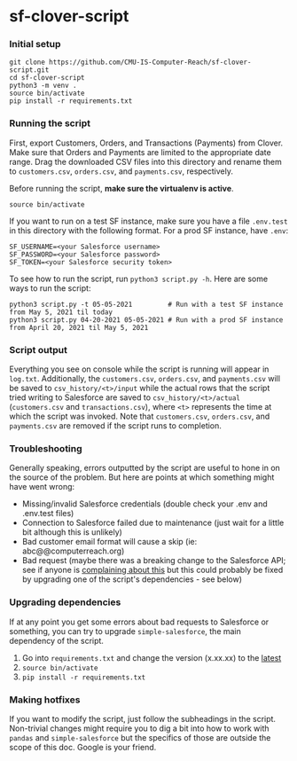 # sf-clover-script

### Initial setup
```
git clone https://github.com/CMU-IS-Computer-Reach/sf-clover-script.git
cd sf-clover-script
python3 -m venv .
source bin/activate
pip install -r requirements.txt
```

### Running the script
First, export Customers, Orders, and Transactions (Payments) from Clover. Make sure that Orders and Payments are limited to the appropriate date range. Drag the downloaded CSV files into this directory and rename them to `customers.csv`, `orders.csv`, and `payments.csv`, respectively.

Before running the script, **make sure the virtualenv is active**.
```
source bin/activate
```
If you want to run on a test SF instance, make sure you have a file `.env.test` in this directory with the following format. For a prod SF instance, have `.env`:
```
SF_USERNAME=<your Salesforce username>
SF_PASSWORD=<your Salesforce password>
SF_TOKEN=<your Salesforce security token>
```
To see how to run the script, run `python3 script.py -h`. Here are some ways to run the script:
```
python3 script.py -t 05-05-2021         # Run with a test SF instance from May 5, 2021 til today
python3 script.py 04-20-2021 05-05-2021 # Run with a prod SF instance from April 20, 2021 til May 5, 2021
```

### Script output
Everything you see on console while the script is running will appear in `log.txt`. Additionally, the `customers.csv`, `orders.csv`, and `payments.csv` will be saved to `csv_history/<t>/input` while the actual rows that the script tried writing to Salesforce are saved to `csv_history/<t>/actual` (`customers.csv` and `transactions.csv`), where `<t>` represents the time at which the script was invoked. Note that `customers.csv`, `orders.csv`, and `payments.csv` are removed if the script runs to completion.

### Troubleshooting
Generally speaking, errors outputted by the script are useful to hone in on the source of the problem. But here are points at which something might have went wrong:
- Missing/invalid Salesforce credentials (double check your .env and .env.test files)
- Connection to Salesforce failed due to maintenance (just wait for a little bit although this is unlikely)
- Bad customer email format will cause a skip (ie: abc@@computerreach.org)
- Bad request (maybe there was a breaking change to the Salesforce API; see if anyone is [complaining about this](https://github.com/simple-salesforce/simple-salesforce/issues) but this could probably be fixed by upgrading one of the script's dependencies - see below)

### Upgrading dependencies
If at any point you get some errors about bad requests to Salesforce or something, you can try to upgrade `simple-salesforce`, the main dependency of the script.
1. Go into `requirements.txt` and change the version (x.xx.xx) to the [latest](https://pypi.org/project/simple-salesforce/)
2. `source bin/activate`
3. `pip install -r requirements.txt`

### Making hotfixes
If you want to modify the script, just follow the subheadings in the script. Non-trivial changes might require you to dig a bit into how to work with `pandas` and `simple-salesforce` but the specifics of those are outside the scope of this doc. Google is your friend.

